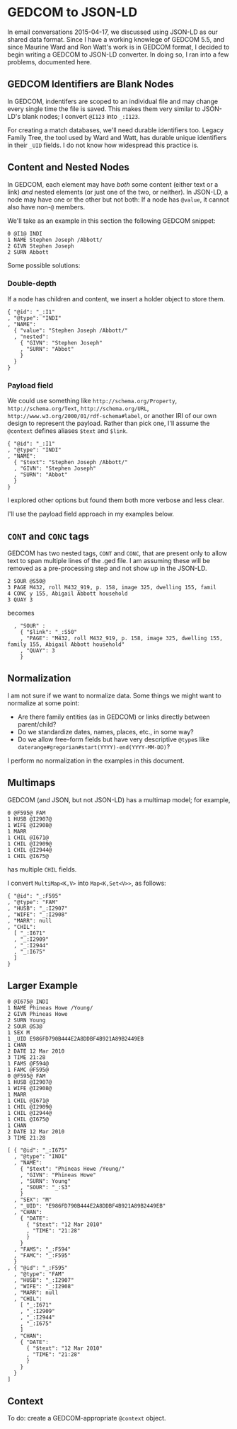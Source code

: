 # GEDCOM to JSON-LD

In email conversations 2015-04-17, we discussed using JSON-LD as our shared data format.
Since I have a working knowlege of GEDCOM 5.5, and since Maurine Ward and Ron Watt's work is in GEDCOM format,
I decided to begin writing a GEDCOM to JSON-LD converter.
In doing so, I ran into a few problems, documented here.

## GEDCOM Identifiers are Blank Nodes

In GEDCOM, indentifers are scoped to an individual file and may change every single time the file is saved.
This makes them very similar to JSON-LD's blank nodes; I convert `@I123` into `_:I123`.

For creating a match databases, we'll need durable identifiers too.
Legacy Family Tree, the tool used by Ward and Watt, has durable unique identifiers in their `_UID` fields.
I do not know how widespread this practice is.

## Content and Nested Nodes

In GEDCOM, each element may have *both* some content (either text or a link)
*and* nested elements (or just one of the two, or neither).
In JSON-LD, a node may have one or the other but not both:
If a node has `@value`, it cannot also have non-`@` members.

We'll take as an example in this section the following GEDCOM snippet:

```
0 @I1@ INDI
1 NAME Stephen Joseph /Abbott/
2 GIVN Stephen Joseph
2 SURN Abbott
```

Some possible solutions:

### Double-depth

If a node has children and content, we insert a holder object to store them.

```
{ "@id": "_:I1"
, "@type": "INDI"
, "NAME":
  { "value": "Stephen Joseph /Abbott/"
  , "nested":
    { "GIVN": "Stephen Joseph"
    , "SURN": "Abbot"
    }
  }
}
```

### Payload field

We could use something like 
`http://schema.org/Property`, 
`http://schema.org/Text`,
`http://schema.org/URL`,
`http://www.w3.org/2000/01/rdf-schema#label`,
or another IRI of our own design to represent the payload.
Rather than pick one, I'll assume the `@context` defines aliases `$text` and `$link`.

```
{ "@id": "_:I1"
, "@type": "INDI"
, "NAME":
  { "$text": "Stephen Joseph /Abbott/"
  , "GIVN": "Stephen Joseph"
  , "SURN": "Abbot"
  }
}
```

I explored other options but found them both more verbose and less clear.

I'll use the payload field approach in my examples below.

## `CONT` and `CONC` tags

GEDCOM has two nested tags, `CONT` and `CONC`, that are present only to allow text
to span multiple lines of the .ged file.
I am assuming these will be removed as a pre-processing step and not show up in the JSON-LD.

```
2 SOUR @S50@
3 PAGE M432, roll M432_919, p. 158, image 325, dwelling 155, famil
4 CONC y 155, Abigail Abbott household
3 QUAY 3
```

becomes

```
  , "SOUR" :
    { "$link": "_:S50"
    , "PAGE": "M432, roll M432_919, p. 158, image 325, dwelling 155, family 155, Abigail Abbott household"
    , "QUAY": 3
    }
```

## Normalization

I am not sure if we want to normalize data.
Some things we might want to normalize at some point:

* Are there family entities (as in GEDCOM) or links directly between parent/child?
* Do we standardize dates, names, places, etc., in some way?
* Do we allow free-form fields but have very descriptive `@type`s like `daterange#gregorian#start(YYYY)-end(YYYY-MM-DD)`?

I perform no normalization in the examples in this document.

## Multimaps

GEDCOM (and JSON, but not JSON-LD) has a multimap model; 
for example,

```
0 @F595@ FAM
1 HUSB @I2907@
1 WIFE @I2908@
1 MARR
1 CHIL @I671@
1 CHIL @I2909@
1 CHIL @I2944@
1 CHIL @I675@
```

has multiple `CHIL` fields.

I convert `MultiMap<K,V>` into `Map<K,Set<V>>`, as follows:

```
{ "@id": "_:F595"
, "@type": "FAM"
, "HUSB": "_:I2907"
, "WIFE": "_:I2908"
, "MARR": null
, "CHIL":
  [ "_:I671"
  , "_:I2909"
  , "_:I2944"
  , "_:I675"
  ]
}
```


## Larger Example

```
0 @I675@ INDI
1 NAME Phineas Howe /Young/
2 GIVN Phineas Howe
2 SURN Young
2 SOUR @S3@
1 SEX M
1 _UID E986FD790B444E2A8DDBF4B921A89B2449EB
1 CHAN
2 DATE 12 Mar 2010
3 TIME 21:28
1 FAMS @F594@
1 FAMC @F595@
0 @F595@ FAM
1 HUSB @I2907@
1 WIFE @I2908@
1 MARR
1 CHIL @I671@
1 CHIL @I2909@
1 CHIL @I2944@
1 CHIL @I675@
1 CHAN
2 DATE 12 Mar 2010
3 TIME 21:28
```

```
[ { "@id": "_:I675"
  , "@type": "INDI"
  , "NAME":
    { "$text": "Phineas Howe /Young/"
    , "GIVN": "Phineas Howe"
    , "SURN": Young"
    , "SOUR": "_:S3"
    }
  , "SEX": "M"
  , "_UID": "E986FD790B444E2A8DDBF4B921A89B2449EB"
  , "CHAN":
    { "DATE":
      { "$text": "12 Mar 2010"
      , "TIME": "21:28"
      }
    }
  , "FAMS": "_:F594"
  , "FAMC": "_:F595"
  }
, { "@id": "_:F595"
  , "@type": "FAM"
  , "HUSB": "_:I2907"
  , "WIFE": "_:I2908"
  , "MARR": null
  , "CHIL":
    [ "_:I671"
    , "_:I2909"
    , "_:I2944"
    , "_:I675"
    ]
  , "CHAN":
    { "DATE":
      { "$text": "12 Mar 2010"
      , "TIME": "21:28"
      }
    }
  }
]
```

## Context

To do: create a GEDCOM-appropriate `@context` object.
